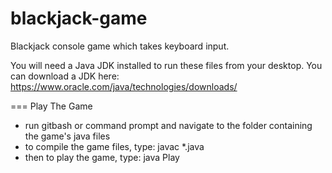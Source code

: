 # blackjack-game
Blackjack console game which takes keyboard input.

You will need a Java JDK installed to run these files from your desktop.
You can download a JDK here: https://www.oracle.com/java/technologies/downloads/

=== Play The Game
- run gitbash or command prompt and navigate to the folder containing the game's java files
- to compile the game files, type: javac *.java 
- then to play the game, type: java Play
